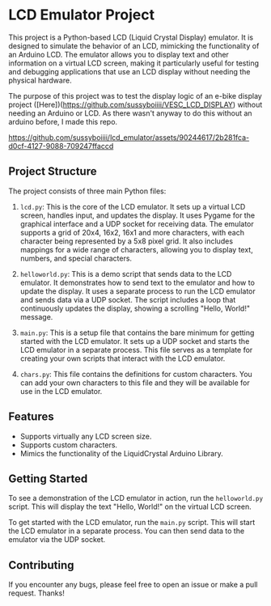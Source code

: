 # LCD Emulator Project

This project is a Python-based LCD (Liquid Crystal Display) emulator. It is designed to simulate the behavior of an LCD, mimicking the functionality of an Arduino LCD. The emulator allows you to display text and other information on a virtual LCD screen, making it particularly useful for testing and debugging applications that use an LCD display without needing the physical hardware.

The purpose of this project was to test the display logic of an e-bike display project ([Here])(https://github.com/sussyboiiii/VESC_LCD_DISPLAY) without needing an Arduino or LCD. As there wasn't anyway to do this without an arduino before, I made this repo.

https://github.com/sussyboiiii/lcd_emulator/assets/90244617/2b281fca-d0cf-4127-9088-709247ffaccd


## Project Structure

The project consists of three main Python files:

1. `lcd.py`: This is the core of the LCD emulator. It sets up a virtual LCD screen, handles input, and updates the display. It uses Pygame for the graphical interface and a UDP socket for receiving data. The emulator supports a grid of 20x4, 16x2, 16x1 and more characters, with each character being represented by a 5x8 pixel grid. It also includes mappings for a wide range of characters, allowing you to display text, numbers, and special characters.

2. `helloworld.py`: This is a demo script that sends data to the LCD emulator. It demonstrates how to send text to the emulator and how to update the display. It uses a separate process to run the LCD emulator and sends data via a UDP socket. The script includes a loop that continuously updates the display, showing a scrolling "Hello, World!" message.

3. `main.py`: This is a setup file that contains the bare minimum for getting started with the LCD emulator. It sets up a UDP socket and starts the LCD emulator in a separate process. This file serves as a template for creating your own scripts that interact with the LCD emulator.

4. `chars.py`: This file contains the definitions for custom characters. You can add your own characters to this file and they will be available for use in the LCD emulator.

## Features

- Supports virtually any LCD screen size.
- Supports custom characters.
- Mimics the functionality of the LiquidCrystal Arduino Library.

## Getting Started

To see a demonstration of the LCD emulator in action, run the `helloworld.py` script. This will display the text "Hello, World!" on the virtual LCD screen.

To get started with the LCD emulator, run the `main.py` script. This will start the LCD emulator in a separate process. You can then send data to the emulator via the UDP socket.

## Contributing

If you encounter any bugs, please feel free to open an issue or make a pull request. Thanks!
